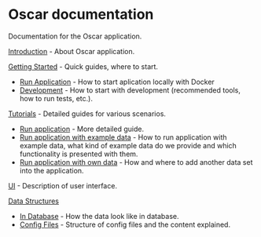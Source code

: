 # Oscar documentation 
     
Documentation for the Oscar application. 

[Introduction](./introduction.md) - About Oscar application.       
     
[Getting Started](./getting-started/README.md) - Quick guides, where to start.     
- [Run Application](./getting-started/run-application.md) - How to start aplication locally with Docker       
- [Development](./getting-started/development.md) - How to start with development (recommended tools, how to run tests, etc.).
      
[Tutorials](./tutorials/README.md) - Detailed guides for various scenarios.       
- [Run application](./tutorials/run-application.md) - More detailed guide.
- [Run application with example data](./tutorials/run-application-with-example-data.md) - How to run application with example data, what kind of example data do we provide and which functionality is presented with them.
- [Run application with own data](./tutorials/run-application-with-own-data.md) - How and where to add another data set into the application.
      
[UI](./UI/README.md) - Description of user interface.      
     
[Data Structures](./data-structures/README.md)
- [In Database](./data-structures/in-database.md) - How the data look like in database.
- [Config Files](./data-structures/config-files.md) - Structure of config files and the content explained.
